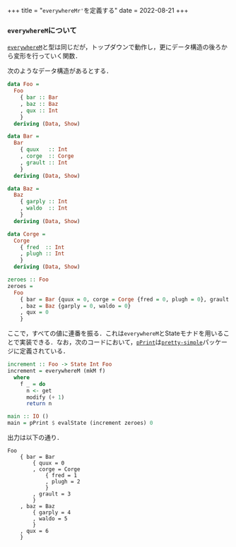 +++
title = "`everywhereMr'`を定義する"
date = 2022-08-21
+++

### `everywhereM`について

[`everywhereM`](https://hackage.haskell.org/package/syb-0.7.2.1/docs/Data-Generics-Schemes.html#v:everywhereM)と型は同じだが，トップダウンで動作し，更にデータ構造の後ろから変形を行っていく関数．

次のようなデータ構造があるとする．

```haskell
data Foo =
  Foo
    { bar :: Bar
    , baz :: Baz
    , qux :: Int
    }
  deriving (Data, Show)

data Bar =
  Bar
    { quux   :: Int
    , corge  :: Corge
    , grault :: Int
    }
  deriving (Data, Show)

data Baz =
  Baz
    { garply :: Int
    , waldo  :: Int
    }
  deriving (Data, Show)

data Corge =
  Corge
    { fred  :: Int
    , plugh :: Int
    }
  deriving (Data, Show)

zeroes :: Foo
zeroes =
  Foo
    { bar = Bar {quux = 0, corge = Corge {fred = 0, plugh = 0}, grault = 0}
    , baz = Baz {garply = 0, waldo = 0}
    , qux = 0
    }
```

ここで，すべての値に連番を振る．これは`everywhereM`とStateモナドを用いることで実装できる．なお，次のコードにおいて，[`pPrint`](https://hackage.haskell.org/package/pretty-simple-4.1.1.0/docs/Text-Pretty-Simple.html#v:pPrint)は[`pretty-simple`](https://hackage.haskell.org/package/pretty-simple)パッケージに定義されている．

```haskell
increment :: Foo -> State Int Foo
increment = everywhereM (mkM f)
  where
    f _ = do
      n <- get
      modify (+ 1)
      return n

main :: IO ()
main = pPrint $ evalState (increment zeroes) 0
```

出力は以下の通り．

```
Foo
    { bar = Bar
        { quux = 0
        , corge = Corge
            { fred = 1
            , plugh = 2
            }
        , grault = 3
        }
    , baz = Baz
        { garply = 4
        , waldo = 5
        }
    , qux = 6
    }
```
